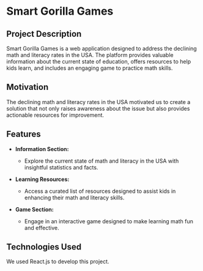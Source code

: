 # Smart Gorilla Games

## Project Description

Smart Gorilla Games is a web application designed to address the declining math and literacy rates in the USA. The platform provides valuable information about the current state of education, offers resources to help kids learn, and includes an engaging game to practice math skills.

## Motivation

The declining math and literacy rates in the USA motivated us to create a solution that not only raises awareness about the issue but also provides actionable resources for improvement.

## Features

- **Information Section:**
  - Explore the current state of math and literacy in the USA with insightful statistics and facts.

- **Learning Resources:**
  - Access a curated list of resources designed to assist kids in enhancing their math and literacy skills.

- **Game Section:**
  - Engage in an interactive game designed to make learning math fun and effective.

## Technologies Used

We used React.js to develop this project.

